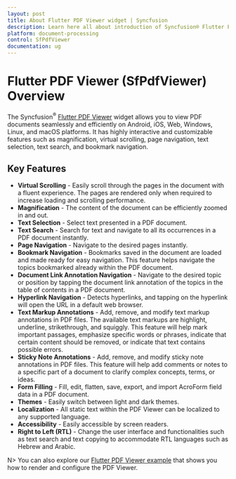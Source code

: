 ```yaml
---
layout: post
title: About Flutter PDF Viewer widget | Syncfusion
description: Learn here all about introduction of Syncfusion® Flutter PDF Viewer (SfPdfViewer) widget, its features, and more.
platform: document-processing
control: SfPdfViewer
documentation: ug
---
```


# Flutter PDF Viewer (SfPdfViewer) Overview

The Syncfusion<sup>&reg;</sup> [Flutter PDF Viewer](https://www.syncfusion.com/flutter-widgets/flutter-pdf-viewer) widget allows you to view PDF documents seamlessly and efficiently on Android, iOS, Web, Windows, Linux, and macOS platforms. It has highly interactive and customizable features such as magnification, virtual scrolling, page navigation, text selection, text search, and bookmark navigation.

## Key Features

* **Virtual Scrolling** - Easily scroll through the pages in the document with a fluent experience. The pages are rendered only when required to increase loading and scrolling performance.
* **Magnification** - The content of the document can be efficiently zoomed in and out.
* **Text Selection** - Select text presented in a PDF document.
* **Text Search** - Search for text and navigate to all its occurrences in a PDF document instantly.
* **Page Navigation** - Navigate to the desired pages instantly.
* **Bookmark Navigation** - Bookmarks saved in the document are loaded and made ready for easy navigation. This feature helps navigate the topics bookmarked already within the PDF document.
* **Document Link Annotation Navigation** - Navigate to the desired topic or position by tapping the document link annotation of the topics in the table of contents in a PDF document.
* **Hyperlink Navigation** - Detects hyperlinks, and tapping on the hyperlink will open the URL in a default web browser.
* **Text Markup Annotations** - Add, remove, and modify text markup annotations in PDF files. The available text markups are highlight, underline, strikethrough, and squiggly. This feature will help mark important passages, emphasize specific words or phrases, indicate that certain content should be removed, or indicate that text contains possible errors.
* **Sticky Note Annotations** - Add, remove, and modify sticky note annotations in PDF files. This feature will help add comments or notes to a specific part of a document to clarify complex concepts, terms, or ideas.
* **Form Filling** - Fill, edit, flatten, save, export, and import AcroForm field data in a PDF document.
* **Themes** - Easily switch between light and dark themes.
* **Localization** - All static text within the PDF Viewer can be localized to any supported language.
* **Accessibility** - Easily accessible by screen readers.
* **Right to Left (RTL)** - Change the user interface and functionalities such as text search and text copying to accommodate RTL languages such as Hebrew and Arabic.

N> You can also explore our [Flutter PDF Viewer example](https://flutter.syncfusion.com/#/pdf-viewer/getting-started) that shows you how to render and configure the PDF Viewer.
